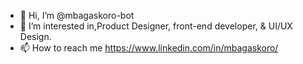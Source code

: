 - 👋 Hi, I’m @mbagaskoro-bot
- 👀 I’m interested in,Product Designer, front-end developer, & UI/UX Design.
- 📫 How to reach me https://www.linkedin.com/in/mbagaskoro/

<!---
mbagaskoro-bot/mbagaskoro-bot is a ✨ special ✨ repository because its `README.md` (this file) appears on your GitHub profile.
You can click the Preview link to take a look at your changes.
--->
